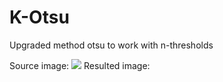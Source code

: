 # K-Otsu
Upgraded method otsu to work with n-thresholds

Source image:
![](https://www.dropbox.com/s/zsqozgh2e1ds7gp/Penguins.jpg?dl=0)
Resulted image:

